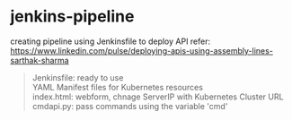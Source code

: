 # jenkins-pipeline
creating pipeline using Jenkinsfile to deploy API
refer: https://www.linkedin.com/pulse/deploying-apis-using-assembly-lines-sarthak-sharma

> Jenkinsfile: ready to use </BR>
> YAML Manifest files for Kubernetes resources </BR>
> index.html: webform, chnage ServerIP with Kubernetes Cluster URL </BR>
> cmdapi.py: pass commands using the variable 'cmd' </BR>
